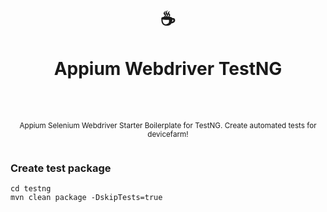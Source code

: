 <div align="center">
  <h1>
    <br/>
    ☕️
    <br />
    <br />
    Appium Webdriver TestNG
    <br />
    <br />
  </h1>
  <sup>
    <br />
 Appium Selenium Webdriver Starter Boilerplate for TestNG. Create automated tests for devicefarm!</em>
    <br />
    <br />
    </div>


### Create test package
```
cd testng
mvn clean package -DskipTests=true
```
